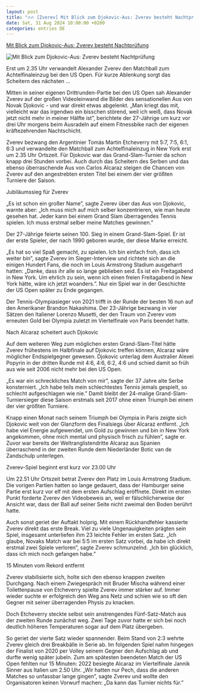 ```yaml
---
layout: post
title: "🔥🔥 [Zverev] Mit Blick zum Djokovic-Aus: Zverev besteht Nachtprüfung"
date: Sat, 31 Aug 2024 10:00:00 +0200
categories: entries DE
---
```

[Mit Blick zum Djokovic-Aus: Zverev besteht Nachtprüfung](https://www.mainpost.de/sport/zverev-erreicht-us-open-achtelfinale-in-nachtschicht-art-11601248)

![Mit Blick zum Djokovic-Aus: Zverev besteht Nachtprüfung](https://www.mainpost.de/storage/image/9/4/0/3/10603049_atp-tour-us-open_teaser-social-sharing_1CQISx_5S7Dpk.jpg)

Erst um 2.35 Uhr verwandelt Alexander Zverev den Matchball zum Achtelfinaleinzug bei den US Open. Für kurze Ablenkung sorgt das Scheitern des nächsten ...

Mitten in seiner eigenen Drittrunden-Partie bei den US Open sah Alexander Zverev auf der großen Videoleinwand die Bilder des sensationellen Aus von Novak Djokovic - und war direkt etwas abgelenkt. „Man kriegt das mit, vielleicht war das irgendwo ein bisschen störend, weil ich weiß, dass Novak jetzt nicht mehr in meiner Hälfte ist”, berichtete der 27-Jährige um kurz vor drei Uhr morgens beim Ausradeln auf einem Fitnessbike nach der eigenen kräftezehrenden Nachtschicht.

Zverev bezwang den Argentinier Tomás Martin Etcheverry mit 5:7, 7:5, 6:1, 6:3 und verwandelte den Matchball zum Achtelfinaleinzug in New York erst um 2.35 Uhr Ortszeit. Für Djokovic war das Grand-Slam-Turnier da schon knapp drei Stunden vorbei. Auch durch das Scheitern des Serben und das ebenso überraschende Aus von Carlos Alcaraz steigen die Chancen von Zverev auf den angestrebten ersten Titel bei einem der vier größten Turniere der Saison.

Jubiläumssieg für Zverev

„Es ist schon ein großer Name”, sagte Zverev über das Aus von Djokovic, warnte aber: „Ich muss mich auf mich selber konzentrieren, wie man heute gesehen hat. Jeder kann bei einem Grand Slam überragendes Tennis spielen. Ich muss erstmal selber meine Matches gewinnen.”

Der 27-Jährige feierte seinen 100. Sieg in einem Grand-Slam-Spiel. Er ist der erste Spieler, der nach 1990 geboren wurde, der diese Marke erreicht.

„Es hat so viel Spaß gemacht, zu spielen. Ich bin einfach froh, dass ich weiter bin”, sagte Zverev im Sieger-Interview und richtete sich an die einigen Hundert Fans, die noch im Louis Armstrong Stadium ausgeharrt hatten: „Danke, dass ihr alle so lange geblieben seid. Es ist ein Freitagabend in New York. Um ehrlich zu sein, wenn ich einen freien Freitagabend in New York hätte, wäre ich jetzt woanders.”. Nur ein Spiel war in der Geschichte der US Open später zu Ende gegangen.

Der Tennis-Olympiasieger von 2021 trifft in der Runde der besten 16 nun auf den Amerikaner Brandon Nakashima. Der 23-Jährige bezwang in vier Sätzen den Italiener Lorenzo Musetti, der den Traum von Zverev vom erneuten Gold bei Olympia zuletzt im Viertelfinale von Paris beendet hatte.

Nach Alcaraz scheitert auch Djokovic

Auf dem weiteren Weg zum möglichen ersten Grand-Slam-Titel hätte Zverev frühestens im Halbfinale auf Djokovic treffen können, Alcaraz wäre möglicher Endspielgegner gewesen. Djokovic unterlag dem Australier Alexei Popyrin in der dritten Runde mit 4:6, 4:6, 6:2, 4:6 und schied damit so früh aus wie seit 2006 nicht mehr bei den US Open.

„Es war ein schreckliches Match von mir”, sagte der 37 Jahre alte Serbe konsterniert. „Ich habe teils mein schlechtestes Tennis jemals gespielt, so schlecht aufgeschlagen wie nie.” Damit bleibt der 24-malige Grand-Slam-Turniersieger diese Saison erstmals seit 2017 ohne einen Triumph bei einem der vier größten Turniere.

Knapp einen Monat nach seinem Triumph bei Olympia in Paris zeigte sich Djokovic weit von der Glanzform des Finalsiegs über Alcaraz entfernt. „Ich habe viel Energie aufgewendet, um Gold zu gewinnen und bin in New York angekommen, ohne mich mental und physisch frisch zu fühlen”, sagte er. Zuvor war bereits der Weltranglistendritte Alcaraz aus Spanien überraschend in der zweiten Runde dem Niederländer Botic van de Zandschulp unterlegen.

Zverev-Spiel beginnt erst kurz vor 23.00 Uhr

Um 22.51 Uhr Ortszeit betrat Zverev den Platz im Louis Armstrong Stadium. Die vorigen Partien hatten so lange gedauert, dass der Hamburger seine Partie erst kurz vor elf mit dem ersten Aufschlag eröffnete. Direkt im ersten Punkt forderte Zverev den Videobeweis an, weil er fälschlicherweise der Ansicht war, dass der Ball auf seiner Seite nicht zweimal den Boden berührt hatte.

Auch sonst geriet der Auftakt holprig. Mit einem Rückhandfehler kassierte Zverev direkt das erste Break. Viel zu viele Ungenauigkeiten prägten sein Spiel, insgesamt unterliefen ihm 23 leichte Fehler im ersten Satz. „Ich glaube, Novaks Match war bei 5:5 im ersten Satz vorbei, da habe ich direkt erstmal zwei Spiele verloren”, sagte Zverev schmunzelnd. „Ich bin glücklich, dass ich mich noch gefangen habe.”

15 Minuten vom Rekord entfernt

Zverev stabilisierte sich, holte sich den ebenso knappen zweiten Durchgang. Nach einem Zwiegespräch mit Bruder Mischa während einer Toilettenpause von Etcheverry spielte Zverev immer stärker auf. Immer wieder suchte er erfolgreich den Weg ans Netz und schien wie so oft den Gegner mit seiner überragenden Physis zu knacken.

Doch Etcheverry steckte selbst sein anstrengendes Fünf-Satz-Match aus der zweiten Runde zunächst weg. Zwei Tage zuvor hatte er sich bei noch deutlich höheren Temperaturen sogar auf dem Platz übergeben.

So geriet der vierte Satz wieder spannender. Beim Stand von 2:3 wehrte Zverev gleich drei Breakbälle in Serie ab. Im folgenden Spiel nahm hingegen der Finalist von 2020 per Volley seinem Gegner den Aufschlag ab und durfte wenig später jubeln. Zum am spätesten beendeten Match der US Open fehlten nur 15 Minuten: 2022 besiegte Alcaraz im Viertelfinale Jannik Sinner aus Italien um 2.50 Uhr. „Wir hatten nur Pech, dass die anderen Matches so unfassbar lange gingen”, sagte Zverev und wollte den Organisatoren keinen Vorwurf machen: „Da kann das Turnier nichts für.”


